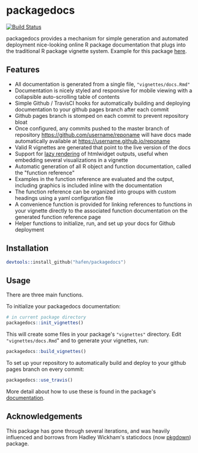 # packagedocs

[![Build Status](https://travis-ci.org/hafen/packagedocs.svg?branch=master)](https://travis-ci.org/hafen/packagedocs)

packagedocs provides a mechanism for simple generation and automated deployment nice-looking online R package documentation that plugs into the traditional R package vignette system.  Example for this package [here](http://hafen.github.io/packagedocs).

## Features

- All documentation is generated from a single file, `"vignettes/docs.Rmd"`
- Documentation is nicely styled and responsive for mobile viewing with a collapsible auto-scrolling table of contents
- Simple Github / TravisCI hooks for automatically building and deploying documentation to your github pages branch after each commit
- Github pages branch is stomped on each commit to prevent repository bloat
- Once configured, any commits pushed to the master branch of repository https://github.com/username/reponame will have docs made automatically available at https://username.github.io/reponame
- Valid R vignettes are generated that point to the live version of the docs
- Support for [lazy rendering](https://github.com/hafen/lazyrmd) of htmlwidget outputs, useful when embedding several visualizations in a vignette
- Automatic generation of all R object and function documentation, called the "function reference"
- Examples in the function reference are evaluated and the output, including graphics is included inline with the documentation
- The function reference can be organized into groups with custom headings using a yaml configuration file
- A convenience function is provided for linking references to functions in your vignette directly to the associated function documentation on the generated function reference page
- Helper functions to initialize, run, and set up your docs for Github deployment

## Installation

```s
devtools::install_github("hafen/packagedocs")
```

## Usage

There are three main functions.

To initialize your packagedocs documentation:

```r
# in current package directory
packagedocs::init_vignettes()
```

This will create some files in your package's `"vignettes"` directory.  Edit `"vignettes/docs.Rmd`" and to generate your vignettes, run:

```r
packagedocs::build_vignettes()
```

To set up your repository to automatically build and deploy to your github pages branch on every commit:

```r
packagedocs::use_travis()
```

More detail about how to use these is found in the package's [documentation](http://hafen.github.io/packagedocs).

## Acknowledgements

This package has gone through several iterations, and was heavily influenced and borrows from Hadley Wickham's staticdocs (now [pkgdown](https://github.com/hadley/pkgdown)) package.
